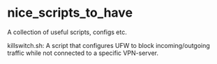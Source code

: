 # nice_scripts_to_have
A collection of useful scripts, configs etc.

killswitch.sh: A script that configures UFW to block incoming/outgoing traffic
while not connected to a specific VPN-server.
